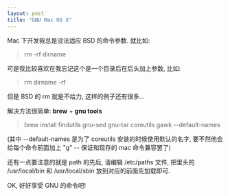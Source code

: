 ```yaml
--- 
layout: post
title: "GNU Mac OS X"
---
```

Mac 下开发我总是没法适应 BSD 的命令参数. 就比如:
> rm -rf dirname

可是我比较喜欢在我忘记这个是一个目录后在后头加上参数, 比如:
> rm dirname -rf

但是 BSD 的 rm 就是不给力, 这样的例子还有很多...

解决方法很简单: **brew** + **gnu tools**

> brew install findutils gnu-sed gnu-tar coreutils gawk --default-names

(其中 --default-names 是为了 coreutils 安装的时候使用默认的名字, 要不然他会给每个命令前面加上 "g" -- 保证和现存的 mac 命令兼容罢了)

还有一点要注意的就是 path 的先后, 请编辑 /etc/paths 文件, 把里头的 /usr/local/bin 和 /usr/local/sbin 放到对应的前面先加载即可.

OK, 好好享受 GNU 的命令吧!
